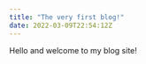 ```yaml
---
title: "The very first blog!"
date: 2022-03-09T22:54:12Z
---
```


Hello and welcome to my blog site!
